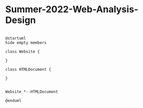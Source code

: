 # Summer-2022-Web-Analysis-Design

```plantuml

@startuml
hide empty members

class Website {

}

class HTMLDocument {

}


Website *--HTMLDocument

@enduml
```
